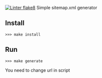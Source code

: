 [![Linter flake8](https://github.com/konstdimasik/sitemap_generator/actions/workflows/lint.yml/badge.svg)](https://github.com/konstdimasik/sitemap_generator/actions/workflows/lint.yml)
Simple sitemap.xml generator

## Install
    >>> make install

## Run
    >>> make generate
You need to change url in script
